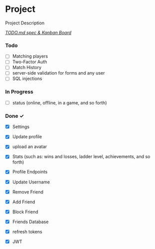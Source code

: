 # Project

Project Description

<em>[TODO.md spec & Kanban Board](https://bit.ly/3fCwKfM)</em>

### Todo

- [ ] Matching players  
- [ ] Two-Factor Auth  
- [ ] Match History  
- [ ] server-side validation for forms and any user  
- [ ] SQL injections  

### In Progress

- [ ] status (online, offline, in a game, and so forth)  

### Done ✓

- [x] Settings  
- [x] Update profile  
- [x] upload an avatar  
- [x] Stats (such as: wins and losses, ladder level, achievements, and so forth)  
- [x] Profile Endpoints  
- [x] Update Username  
- [x] Remove Friend  
- [x] Add Friend  
- [x] Block Friend  
- [x] Friends Database  
- [x] refresh tokens  
- [x] JWT  

